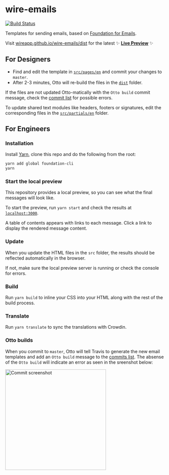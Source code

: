 # wire-emails

[![Build Status](https://travis-ci.org/wireapp/wire-emails.svg?branch=master)](https://travis-ci.org/wireapp/wire-emails)

Templates for sending emails, based on [Foundation for Emails](https://foundation.zurb.com/emails.html).

Visit [wireapp.github.io/wire-emails/dist](https://wireapp.github.io/wire-emails/dist/) for the latest ✨ [**Live Preview**](https://wireapp.github.io/wire-emails/dist/) ✨

## For Designers

* Find and edit the template in [`src/pages/en`](https://github.com/wireapp/wire-emails/tree/master/src/pages/en) and commit your changes to `master`.
* After 2-3 minutes, Otto will re-build the files in the [`dist`](https://github.com/wireapp/wire-emails/tree/master/dist) folder.

If the files are not updated Otto-matically with the `Otto build` commit message, check the [commit list](https://github.com/wireapp/wire-emails/commits/master) for possible errors.

To update shared text modules like headers, footers or signatures, edit the corresponding files in the [`src/partials/en`](https://github.com/wireapp/wire-emails/tree/master/src/partials/en) folder.

## For Engineers

### Installation

Install [Yarn](https://yarnpkg.com/lang/en/docs/install/), clone this repo and do the following from the root:

```bash
yarn add global foundation-cli
yarn
```

### Start the local preview

This repository provides a local preview, so you can see what the final messages will look like.

To start the preview, run `yarn start` and check the results at [`localhost:3000`](http://localhost:3000).

A table of contents appears with links to each message. Click a link to display the rendered message content.

### Update

When you update the HTML files in the `src` folder, the results should be reflected automatically in the browser.

If not, make sure the local preview server is running or check the console for errors.

### Build

Run `yarn build` to inline your CSS into your HTML along with the rest of the build process.

### Translate

Run `yarn translate` to sync the translations with Crowdin.

### Otto builds

When you commit to `master`, Otto will tell Travis to generate the new email templates and add an `Otto build` message to the [commits list](https://github.com/wireapp/wire-emails/commits/master). The absense of the `Otto build` will indicate an error as seen in the sreenshot below:

<img width="317" alt="Commit screenshot" src="https://user-images.githubusercontent.com/125676/35437305-0d16b15c-0292-11e8-802a-e09242472bf8.png">
